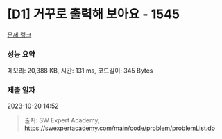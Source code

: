 # [D1] 거꾸로 출력해 보아요 - 1545 

[문제 링크](https://swexpertacademy.com/main/code/problem/problemDetail.do?contestProbId=AV2gbY0qAAQBBAS0) 

### 성능 요약

메모리: 20,388 KB, 시간: 131 ms, 코드길이: 345 Bytes

### 제출 일자

2023-10-20 14:52



> 출처: SW Expert Academy, https://swexpertacademy.com/main/code/problem/problemList.do